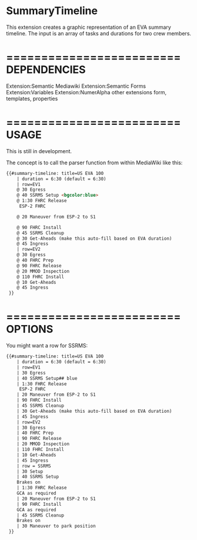 SummaryTimeline
=========================

This extension creates a graphic representation of an EVA summary timeline.
The input is an array of tasks and durations for two crew members.

=========================
DEPENDENCIES
=========================

Extension:Semantic Mediawiki
Extension:Semantic Forms
Extension:Variables
Extension:NumerAlpha
other extensions
form, templates, properties

=========================
USAGE
=========================

This is still in development.

The concept is to call the parser function from within MediaWiki like this:

```html
{{#summary-timeline: title=US EVA 100
	| duration = 6:30 (default = 6:30)
	| row=EV1 
	@ 30 Egress 
	@ 40 SSRMS Setup <bgcolor:blue>
	@ 1:30 FHRC Release
	 ESP-2 FHRC

	@ 20 Maneuver from ESP-2 to S1

	@ 90 FHRC Install
	@ 45 SSRMS Cleanup
	@ 30 Get-Aheads (make this auto-fill based on EVA duration)
	@ 45 Ingress
	| row=EV2
	@ 30 Egress
	@ 40 FHRC Prep
	@ 90 FHRC Release
	@ 20 MMOD Inspection
	@ 110 FHRC Install
	@ 10 Get-Aheads
	@ 45 Ingress
 }}
  ```

=========================
OPTIONS
=========================

You might want a row for SSRMS:

```html
{{#summary-timeline: title=US EVA 100
	| duration = 6:30 (default = 6:30)
	| row=EV1 
	| 30 Egress 
	| 40 SSRMS Setup## blue
	| 1:30 FHRC Release
	 ESP-2 FHRC
	| 20 Maneuver from ESP-2 to S1
	| 90 FHRC Install
	| 45 SSRMS Cleanup
	| 30 Get-Aheads (make this auto-fill based on EVA duration)
	| 45 Ingress
	| row=EV2
	| 30 Egress
	| 40 FHRC Prep
	| 90 FHRC Release
	| 20 MMOD Inspection
	| 110 FHRC Install
	| 10 Get-Aheads
	| 45 Ingress
	| row = SSRMS
	| 30 Setup
	| 40 SSRMS Setup
	Brakes on
	| 1:30 FHRC Release
	GCA as required
	| 20 Maneuver from ESP-2 to S1
	| 90 FHRC Install
	GCA as required
	| 45 SSRMS Cleanup
	Brakes on
	| 30 Maneuver to park position
 }}
  ```